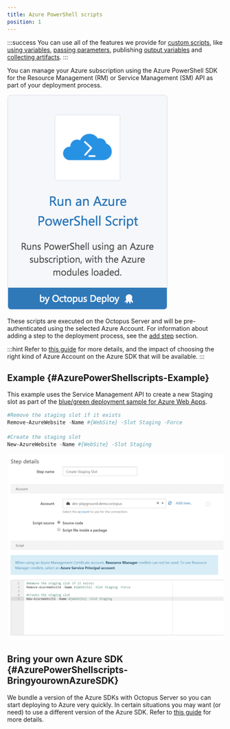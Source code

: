 ```yaml
---
title: Azure PowerShell scripts
position: 1
---
```



:::success
You can use all of the features we provide for [custom scripts](/docs/deploying-applications/custom-scripts/index.md), like [using variables](/docs/deploying-applications/custom-scripts/index.md), [passing parameters](/docs/deploying-applications/custom-scripts/index.md), publishing [output variables](/docs/deploying-applications/custom-scripts/index.md) and [collecting artifacts](/docs/deploying-applications/custom-scripts/index.md).
:::


You can manage your Azure subscription using the Azure PowerShell SDK for the Resource Management (RM) or Service Management (SM) API as part of your deployment process.


![](/docs/images/5671696/5865912.png "width=170")


These scripts are executed on the Octopus Server and will be pre-authenticated using the selected Azure Account. For information about adding a step to the deployment process, see the [add step](http://docs.octopusdeploy.com/display/OD/Add+step) section.

:::hint
Refer to [this guide](/docs/guides/azure-deployments/creating-an-azure-account/index.md) for more details, and the impact of choosing the right kind of Azure Account on the Azure SDK that will be available.
:::

## Example {#AzurePowerShellscripts-Example}


This example uses the Service Management API to create a new Staging slot as part of the [blue/green deployment sample for Azure Web Apps](/docs/deploying-applications/deploying-to-azure/deploying-a-package-to-an-azure-web-app/using-deployment-slots-with-azure-web-apps.md).

```powershell
#Remove the staging slot if it exists
Remove-AzureWebsite -Name #{WebSite} -Slot Staging -Force
 
#Create the staging slot
New-AzureWebsite -Name #{WebSite} -Slot Staging
```





![](/docs/images/5669045/5865518.png "width=500")

## Bring your own Azure SDK {#AzurePowerShellscripts-BringyourownAzureSDK}


We bundle a version of the Azure SDKs with Octopus Server so you can start deploying to Azure very quickly. In certain situations you may want (or need) to use a different version of the Azure SDK. Refer to [this guide](/docs/guides/azure-deployments/running-azure-powershell/configuring-the-version-of-the-azure-powershell-modules.md) for more details.
